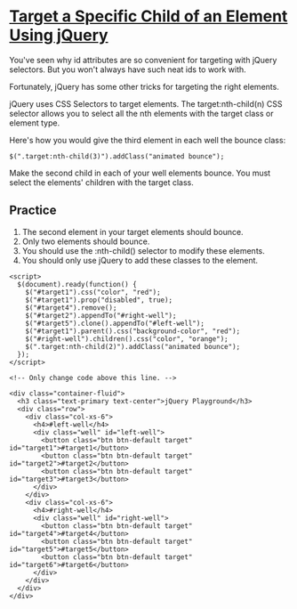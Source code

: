 # [Target a Specific Child of an Element Using jQuery](https://www.freecodecamp.org/learn/front-end-development-libraries/jquery/target-a-specific-child-of-an-element-using-jquery)

You've seen why id attributes are so convenient for targeting with jQuery selectors. But you won't always have such neat ids to work with.

Fortunately, jQuery has some other tricks for targeting the right elements.

jQuery uses CSS Selectors to target elements. The target:nth-child(n) CSS selector allows you to select all the nth elements with the target class or element type.

Here's how you would give the third element in each well the bounce class:

```
$(".target:nth-child(3)").addClass("animated bounce");
```
Make the second child in each of your well elements bounce. You must select the elements' children with the target class.

## Practice
1. The second element in your target elements should bounce.
2. Only two elements should bounce.
3. You should use the :nth-child() selector to modify these elements.
4. You should only use jQuery to add these classes to the element.

```
<script>
  $(document).ready(function() {
    $("#target1").css("color", "red");
    $("#target1").prop("disabled", true);
    $("#target4").remove();
    $("#target2").appendTo("#right-well");
    $("#target5").clone().appendTo("#left-well");
    $("#target1").parent().css("background-color", "red");
    $("#right-well").children().css("color", "orange");
    $(".target:nth-child(2)").addClass("animated bounce");
  });
</script>

<!-- Only change code above this line. -->

<div class="container-fluid">
  <h3 class="text-primary text-center">jQuery Playground</h3>
  <div class="row">
    <div class="col-xs-6">
      <h4>#left-well</h4>
      <div class="well" id="left-well">
        <button class="btn btn-default target" id="target1">#target1</button>
        <button class="btn btn-default target" id="target2">#target2</button>
        <button class="btn btn-default target" id="target3">#target3</button>
      </div>
    </div>
    <div class="col-xs-6">
      <h4>#right-well</h4>
      <div class="well" id="right-well">
        <button class="btn btn-default target" id="target4">#target4</button>
        <button class="btn btn-default target" id="target5">#target5</button>
        <button class="btn btn-default target" id="target6">#target6</button>
      </div>
    </div>
  </div>
</div>
```
